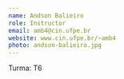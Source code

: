 ```yaml
---
name: Andson Balieiro
role: Instructor
email: amb4@cin.ufpe.br
website: www.cin.ufpe.br/~amb4
photo: andson-balieiro.jpg
---
```

Turma: T6
